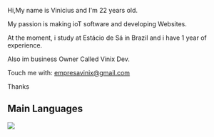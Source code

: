 Hi,My name is Vinicius and I'm 22 years old.

My passion is making ioT software and developing Websites.

At the moment, i study at Estácio de Sá in Brazil 
and i have 1 year of experience.

Also im business Owner Called Vinix Dev.

Touch me with:
empresavinix@gmail.com


Thanks

## Main Languages


<a href="https://github.com/ViniciusBenetti">
  <img align="center" src="https://github-readme-stats.vercel.app/api/top-langs/?username=ViniciusBenetti&layout=normal&langs_count=5&theme=merko&custom_title="vinix_dev"/>
</a>


